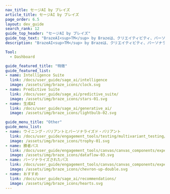 ```yaml
---
nav_title: セージAI by ブレイズ
article_title: セージAI by ブレイズ
page_order: 6.5
layout: dev_guide
search_rank: 12
guide_top_header: "セージAI by ブレイズ"
guide_top_text: "BrazeAI<sup>TM</sup> by Brazeは、クリエイティビティ、パーソナライゼーション、エンゲージメント戦略の最適化のための参入障壁を下げる、アクセスしやすく使いやすいツールのコレクションを提供する。BrazeAI<sup>TM</sup> by Brazeの機能を使えば、創造性を導き、より良い決断を下し、顧客のユーザー体験を最適化するための信頼できるアドバイザーを持つことができる。"
description: "BrazeAI<sup>TM</sup> by Brazeは、クリエイティビティ、パーソナライゼーション、エンゲージメント戦略の最適化のための参入障壁を下げる、アクセスしやすく使いやすいツールのコレクションを提供する。"

Tool:
  - Dashboard

guide_featured_title: "特徴"
guide_featured_list:
- name: Intelligence Suite
  link: /docs/user_guide/sage_ai/intelligence
  image: /assets/img/braze_icons/clock.svg
- name: Predictive Suite
  link: /docs/user_guide/sage_ai/predictive_suite/
  image: /assets/img/braze_icons/stars-01.svg
- name: 生成AI
  link: /docs/user_guide/sage_ai/generative_ai/
  image: /assets/img/braze_icons/lightbulb-02.svg

guide_menu_title: "Other"
guide_menu_list:
- name: ウイニング・バリアントとパーソナライズド・バリアント
  link: /docs/user_guide/engagement_tools/testing/multivariant_testing/optimizations/
  image: /assets/img/braze_icons/trophy-01.svg
- name: 勝者パス
  link: /docs/user_guide/engagement_tools/canvas/canvas_components/experiment_step/winning_path/
  image: /assets/img/braze_icons/dataflow-03.svg
- name: パーソナライズされたパス
  link: /docs/user_guide/engagement_tools/canvas/canvas_components/experiment_step/personalized_paths/
  image: /assets/img/braze_icons/chevron-up-double.svg
- name: おすすめ
  link: /docs/user_guide/sage_ai/recommendations/
  image: /assets/img/braze_icons/hearts.svg
---
```



<br>